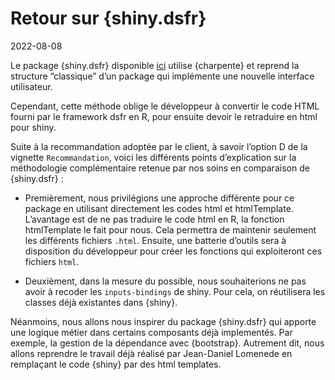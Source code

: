 Retour sur {shiny.dsfr}
================
2022-08-08

Le package {shiny.dsfr} disponible
[ici](https://gitlab-forge.din.developpement-durable.gouv.fr/dreal-pdl/csd/shiny.dsfr/-/tree/main/)
utilise {charpente} et reprend la structure “classique” d’un package qui
implémente une nouvelle interface utilisateur.

Cependant, cette méthode oblige le développeur à convertir le code HTML
fourni par le framework dsfr en R, pour ensuite devoir le retraduire en
html pour shiny.

Suite à la recommandation adoptée par le client, à savoir l’option D de
la vignette `Recommandation`, voici les différents points d’explication
sur la méthodologie complémentaire retenue par nos soins en comparaison
de {shiny.dsfr} :

-   Premièrement, nous privilégions une approche différente pour ce
    package en utilisant directement les codes html et htmlTemplate.
    L’avantage est de ne pas traduire le code html en R, la fonction
    htmlTemplate le fait pour nous. Cela permettra de maintenir
    seulement les différents fichiers `.html`. Ensuite, une batterie
    d’outils sera à disposition du développeur pour créer les fonctions
    qui exploiteront ces fichiers `html`.

-   Deuxièment, dans la mesure du possible, nous souhaiterions ne pas
    avoir à recoder les `inputs-bindings` de shiny. Pour cela, on
    réutilisera les classes déjà existantes dans {shiny}.

Néanmoins, nous allons nous inspirer du package {shiny.dsfr} qui apporte
une logique métier dans certains composants déjà implementés. Par
exemple, la gestion de la dépendance avec {bootstrap}. Autrement dit,
nous allons reprendre le travail déjà réalisé par Jean-Daniel Lomenede
en remplaçant le code {shiny} par des html templates.
